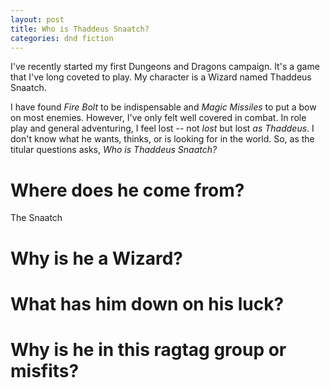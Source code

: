 ```yaml
---
layout: post
title: Who is Thaddeus Snaatch?
categories: dnd fiction
---
```


I've recently started my first Dungeons and Dragons campaign.
It's a game that I've long coveted to play.
My character is a Wizard named Thaddeus Snaatch.

I have found _Fire Bolt_ to be indispensable and _Magic Missiles_ to put a bow on most enemies.
However, I've only felt well covered in combat.
In role play and general adventuring, I feel lost -- not _lost_ but lost _as Thaddeus_.
I don't know what he wants, thinks, or is looking for in the world.
So, as the titular questions asks, _Who is Thaddeus Snaatch?_

Where does he come from?
====================

The Snaatch

Why is he a Wizard?
====================

What has him down on his luck?
====================

Why is he in this ragtag group or misfits?
====================
